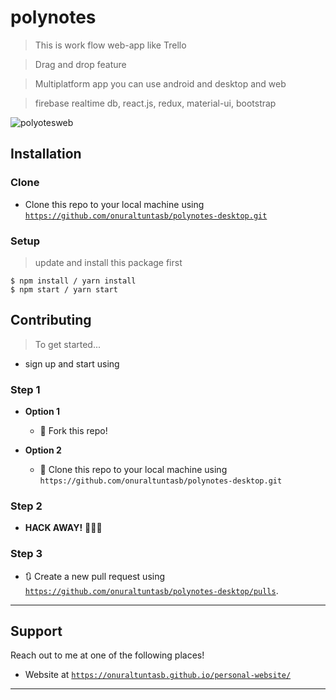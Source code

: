 # polynotes

> This is work flow web-app like Trello

> Drag and drop feature

> Multiplatform app you can use android and desktop and web

> firebase realtime db, react.js, redux, material-ui, bootstrap

![polyotesweb](https://user-images.githubusercontent.com/53194850/91444250-248d0880-e87d-11ea-8af5-bf6b733654c6.PNG)

## Installation

### Clone

-   Clone this repo to your local machine using <a href="https://github.com/onuraltuntasb/polynotes-desktop.git" target="_blank">`https://github.com/onuraltuntasb/polynotes-desktop.git`</a>

### Setup

> update and install this package first

```shell
$ npm install / yarn install
$ npm start / yarn start
```

## Contributing

> To get started...

-   sign up and start using

### Step 1

-   **Option 1**

    -   🍴 Fork this repo!

-   **Option 2**
    -   👯 Clone this repo to your local machine using `https://github.com/onuraltuntasb/polynotes-desktop.git`

### Step 2

-   **HACK AWAY!** 🔨🔨🔨

### Step 3

-   🔃 Create a new pull request using <a href="https://github.com/onuraltuntasb/polynotes-desktop/pulls" target="_blank">`https://github.com/onuraltuntasb/polynotes-desktop/pulls`</a>.

---

## Support

Reach out to me at one of the following places!

-   Website at <a href="https://onuraltuntasb.github.io/personal-website/" target="_blank">`https://onuraltuntasb.github.io/personal-website/`</a>

---
